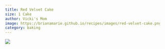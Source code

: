 ```yaml
---
title: Red Velvet Cake
size: 1 Cake
author: Vicki's Mom
image: https://brianamarie.github.io/recipes/images/red-velvet-cake.png
category: baking
---
```

![](https://brianamarie.github.io/recipes/images/red-velvet-cake.png)
